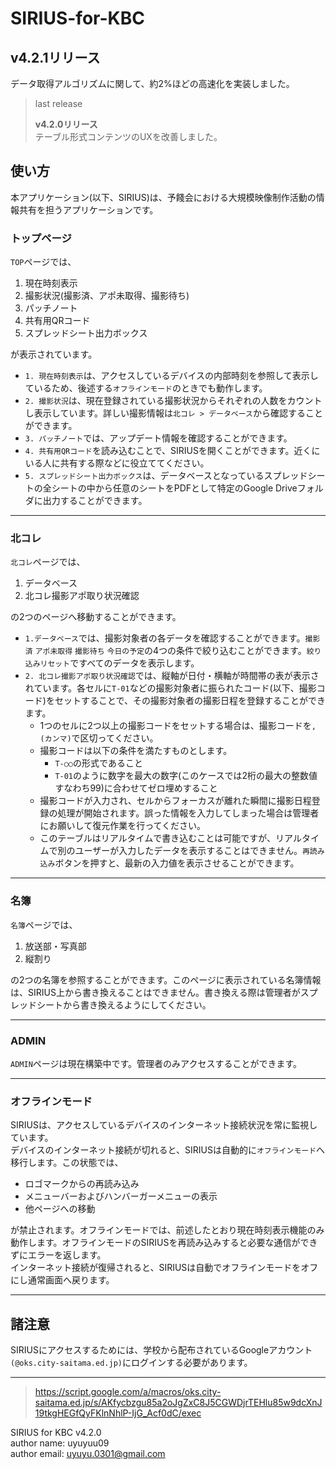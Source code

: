 # SIRIUS-for-KBC
## v4.2.1リリース
データ取得アルゴリズムに関して、約2%ほどの高速化を実装しました。
>last release
>
>**v4.2.0リリース**  
>テーブル形式コンテンツのUXを改善しました。

## 使い方
本アプリケーション(以下、SIRIUS)は、予餞会における大規模映像制作活動の情報共有を担うアプリケーションです。
### トップページ
`TOP`ページでは、
1. 現在時刻表示
2. 撮影状況(撮影済、アポ未取得、撮影待ち)
3. パッチノート
4. 共有用QRコード
5. スプレッドシート出力ボックス

が表示されています。  
- `1. 現在時刻表示`は、アクセスしているデバイスの内部時刻を参照して表示しているため、後述する`オフラインモード`のときでも動作します。  
- `2. 撮影状況`は、現在登録されている撮影状況からそれぞれの人数をカウントし表示しています。詳しい撮影情報は`北コレ > データベース`から確認することができます。
- `3. パッチノート`では、アップデート情報を確認することができます。
- `4. 共有用QRコード`を読み込むことで、SIRIUSを開くことができます。近くにいる人に共有する際などに役立ててください。
- `5. スプレッドシート出力ボックス`は、データベースとなっているスプレッドシートの全シートの中から任意のシートをPDFとして特定のGoogle Driveフォルダに出力することができます。
___
### 北コレ
`北コレ`ページでは、
1. データベース
2. 北コレ撮影アポ取り状況確認

の2つのページへ移動することができます。  
- `1.データベース`では、撮影対象者の各データを確認することができます。`撮影済` `アポ未取得` `撮影待ち` `今日の予定`の4つの条件で絞り込むことができます。`絞り込みリセット`ですべてのデータを表示します。
- `2. 北コレ撮影アポ取り状況確認`では、縦軸が日付・横軸が時間帯の表が表示されています。各セルに`T-01`などの撮影対象者に振られたコード(以下、撮影コード)をセットすることで、その撮影対象者の撮影日程を登録することができます。
  - 1つのセルに2つ以上の撮影コードをセットする場合は、撮影コードを`,(カンマ)`で区切ってください。
  - 撮影コードは以下の条件を満たすものとします。
    - `T-○○`の形式であること
    - `T-01`のように数字を最大の数字(このケースでは2桁の最大の整数値すなわち99)に合わせてゼロ埋めすること
  - 撮影コードが入力され、セルからフォーカスが離れた瞬間に撮影日程登録の処理が開始されます。誤った情報を入力してしまった場合は管理者にお願いして復元作業を行ってください。
  - このテーブルはリアルタイムで書き込むことは可能ですが、リアルタイムで別のユーザーが入力したデータを表示することはできません。`再読み込み`ボタンを押すと、最新の入力値を表示させることができます。
___
### 名簿
`名簿`ページでは、
1. 放送部・写真部
2. 縦割り

の2つの名簿を参照することができます。このページに表示されている名簿情報は、SIRIUS上から書き換えることはできません。書き換える際は管理者がスプレッドシートから書き換えるようにしてください。
___
### ADMIN
`ADMIN`ページは現在構築中です。管理者のみアクセスすることができます。
___
### オフラインモード
SIRIUSは、アクセスしているデバイスのインターネット接続状況を常に監視しています。  
デバイスのインターネット接続が切れると、SIRIUSは自動的に`オフラインモード`へ移行します。この状態では、
- ロゴマークからの再読み込み
- メニューバーおよびハンバーガーメニューの表示
- 他ページへの移動

が禁止されます。オフラインモードでは、前述したとおり現在時刻表示機能のみ動作します。オフラインモードのSIRIUSを再読み込みすると必要な通信ができずにエラーを返します。  
インターネット接続が復帰されると、SIRIUSは自動でオフラインモードをオフにし通常画面へ戻ります。
___
## 諸注意
SIRIUSにアクセスするためには、学校から配布されているGoogleアカウント`(@oks.city-saitama.ed.jp)`にログインする必要があります。
___
>https://script.google.com/a/macros/oks.city-saitama.ed.jp/s/AKfycbzgu85a2oJgZxC8J5CGWDjrTEHlu85w9dcXnJ19tkgHEGfQyFKlnNhlP-IjG_Acf0dC/exec

SIRIUS for KBC v4.2.0  
author name: uyuyuu09  
author email: uyuyu.0301@gmail.com
